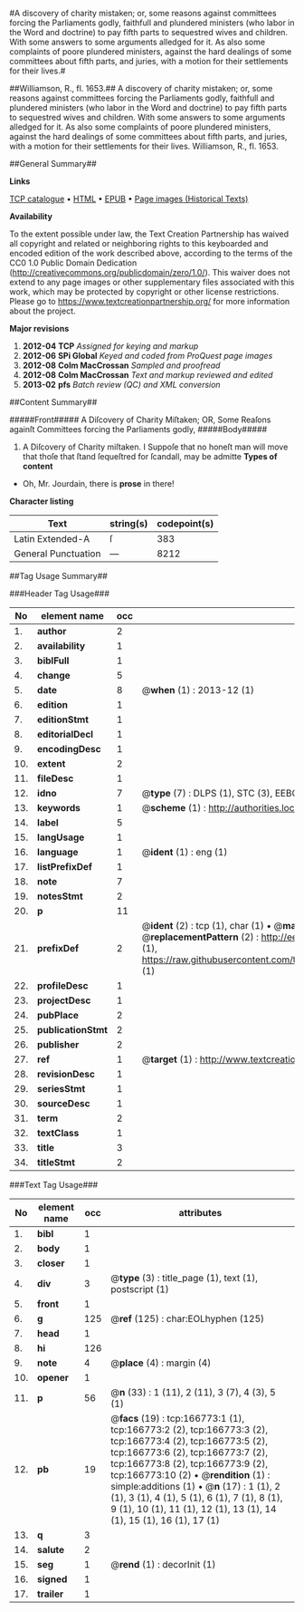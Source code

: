 #A discovery of charity mistaken; or, some reasons against committees forcing the Parliaments godly, faithfull and plundered ministers (who labor in the Word and doctrine) to pay fifth parts to sequestred wives and children. With some answers to some arguments alledged for it. As also some complaints of poore plundered ministers, against the hard dealings of some committees about fifth parts, and juries, with a motion for their settlements for their lives.#

##Williamson, R., fl. 1653.##
A discovery of charity mistaken; or, some reasons against committees forcing the Parliaments godly, faithfull and plundered ministers (who labor in the Word and doctrine) to pay fifth parts to sequestred wives and children. With some answers to some arguments alledged for it. As also some complaints of poore plundered ministers, against the hard dealings of some committees about fifth parts, and juries, with a motion for their settlements for their lives.
Williamson, R., fl. 1653.

##General Summary##

**Links**

[TCP catalogue](http://www.ota.ox.ac.uk/tcp/)  • 
[HTML](http://tei.it.ox.ac.uk/tcp/Texts-HTML/free/A96/A96620.html)  • 
[EPUB](http://tei.it.ox.ac.uk/tcp/Texts-EPUB/free/A96/A96620.epub) • 
[Page images (Historical Texts)](https://historicaltexts.jisc.ac.uk/eebo-99866315e)

**Availability**

To the extent possible under law, the Text Creation Partnership has waived all copyright and related or neighboring rights to this keyboarded and encoded edition of the work described above, according to the terms of the CC0 1.0 Public Domain Dedication (http://creativecommons.org/publicdomain/zero/1.0/). This waiver does not extend to any page images or other supplementary files associated with this work, which may be protected by copyright or other license restrictions. Please go to https://www.textcreationpartnership.org/ for more information about the project.

**Major revisions**

1. __2012-04__ __TCP__ *Assigned for keying and markup*
1. __2012-06__ __SPi Global__ *Keyed and coded from ProQuest page images*
1. __2012-08__ __Colm MacCrossan__ *Sampled and proofread*
1. __2012-08__ __Colm MacCrossan__ *Text and markup reviewed and edited*
1. __2013-02__ __pfs__ *Batch review (QC) and XML conversion*

##Content Summary##

#####Front#####
A Diſcovery of Charity Miſtaken; OR, Some Reaſons againſt Committees forcing the Parliaments godly, 
#####Body#####

1. A Diſcovery of Charity miſtaken.
I Suppoſe that no honeſt man will move that thoſe that ſtand ſequeſtred for ſcandall, may be admitte
**Types of content**

  * Oh, Mr. Jourdain, there is **prose** in there!

**Character listing**


|Text|string(s)|codepoint(s)|
|---|---|---|
|Latin Extended-A|ſ|383|
|General Punctuation|—|8212|

##Tag Usage Summary##

###Header Tag Usage###

|No|element name|occ|attributes|
|---|---|---|---|
|1.|__author__|2||
|2.|__availability__|1||
|3.|__biblFull__|1||
|4.|__change__|5||
|5.|__date__|8| @__when__ (1) : 2013-12 (1)|
|6.|__edition__|1||
|7.|__editionStmt__|1||
|8.|__editorialDecl__|1||
|9.|__encodingDesc__|1||
|10.|__extent__|2||
|11.|__fileDesc__|1||
|12.|__idno__|7| @__type__ (7) : DLPS (1), STC (3), EEBO-CITATION (1), PROQUEST (1), VID (1)|
|13.|__keywords__|1| @__scheme__ (1) : http://authorities.loc.gov/ (1)|
|14.|__label__|5||
|15.|__langUsage__|1||
|16.|__language__|1| @__ident__ (1) : eng (1)|
|17.|__listPrefixDef__|1||
|18.|__note__|7||
|19.|__notesStmt__|2||
|20.|__p__|11||
|21.|__prefixDef__|2| @__ident__ (2) : tcp (1), char (1)  •  @__matchPattern__ (2) : ([0-9\-]+):([0-9IVX]+) (1), (.+) (1)  •  @__replacementPattern__ (2) : http://eebo.chadwyck.com/downloadtiff?vid=$1&page=$2 (1), https://raw.githubusercontent.com/textcreationpartnership/Texts/master/tcpchars.xml#$1 (1)|
|22.|__profileDesc__|1||
|23.|__projectDesc__|1||
|24.|__pubPlace__|2||
|25.|__publicationStmt__|2||
|26.|__publisher__|2||
|27.|__ref__|1| @__target__ (1) : http://www.textcreationpartnership.org/docs/. (1)|
|28.|__revisionDesc__|1||
|29.|__seriesStmt__|1||
|30.|__sourceDesc__|1||
|31.|__term__|2||
|32.|__textClass__|1||
|33.|__title__|3||
|34.|__titleStmt__|2||


###Text Tag Usage###

|No|element name|occ|attributes|
|---|---|---|---|
|1.|__bibl__|1||
|2.|__body__|1||
|3.|__closer__|1||
|4.|__div__|3| @__type__ (3) : title_page (1), text (1), postscript (1)|
|5.|__front__|1||
|6.|__g__|125| @__ref__ (125) : char:EOLhyphen (125)|
|7.|__head__|1||
|8.|__hi__|126||
|9.|__note__|4| @__place__ (4) : margin (4)|
|10.|__opener__|1||
|11.|__p__|56| @__n__ (33) : 1 (11), 2 (11), 3 (7), 4 (3), 5 (1)|
|12.|__pb__|19| @__facs__ (19) : tcp:166773:1 (1), tcp:166773:2 (2), tcp:166773:3 (2), tcp:166773:4 (2), tcp:166773:5 (2), tcp:166773:6 (2), tcp:166773:7 (2), tcp:166773:8 (2), tcp:166773:9 (2), tcp:166773:10 (2)  •  @__rendition__ (1) : simple:additions (1)  •  @__n__ (17) : 1 (1), 2 (1), 3 (1), 4 (1), 5 (1), 6 (1), 7 (1), 8 (1), 9 (1), 10 (1), 11 (1), 12 (1), 13 (1), 14 (1), 15 (1), 16 (1), 17 (1)|
|13.|__q__|3||
|14.|__salute__|2||
|15.|__seg__|1| @__rend__ (1) : decorInit (1)|
|16.|__signed__|1||
|17.|__trailer__|1||
